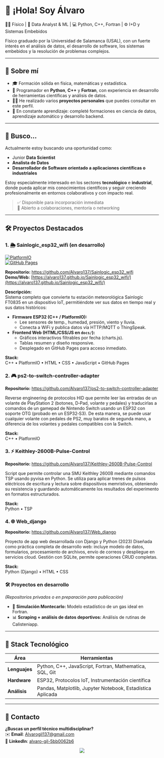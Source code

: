 # 👋 ¡Hola! Soy Álvaro
👨‍🔬 Físico | 🧠 Data Analyst & ML | 💻 Python, C++, Fortran | ⚙️ I+D y Sistemas Embebidos

Físico graduado por la Universidad de Salamanca (USAL), con un fuerte interés en el análisis de datos, el desarrollo de software, los sistemas embebidos y la resolución de problemas complejos. 

---

## 🧠 Sobre mí

- 🎓 Formación sólida en física, matemáticas y estadística.
- 🧰 Programador en **Python**, **C++** y **Fortran**, con experiencia en desarrollo de herramientas científicas y análisis de datos.
- 🧑‍💻 He realizado varios **proyectos personales** que puedes consultar en este perfil.
- 🧠 En constante aprendizaje: completé formaciones en ciencia de datos, aprendizaje automático y desarrollo backend.

---

## 🎯 Busco...

Actualmente estoy buscando una oportunidad como:

- Junior **Data Scientist**
- **Analista de Datos**
- **Desarrollador de Software orientado a aplicaciones científicas o industriales**

Estoy especialmente interesado en los sectores **tecnológico** e **industrial**, donde pueda aplicar mis conocimientos científicos y seguir creciendo profesionalmente en entornos colaborativos y con impacto real.

> ✅ Disponible para incorporación inmediata  
> 🤝 Abierto a colaboraciones, mentoría o networking  


---


## 🛠️ Proyectos Destacados  

### 1. 🌦️ Sainlogic_esp32_wifi (en desarrollo)
[![PlatformIO](https://img.shields.io/badge/PlatformIO-Firmware-blue?logo=platformio)](https://github.com/Alvaro137/Sainlogic_esp32_wifi/tree/master/esp32)  
[![GitHub Pages](https://img.shields.io/badge/GitHub%20Pages-Web-green)](https://alvaro137.github.io/Sainlogic_esp32_wifi/)  

**Repositorio:** https://github.com/Alvaro137/Sainlogic_esp32_wifi  
**Demo/Web:** [https://alvaro137.github.io/Sainlogic_esp32_wifi/](https://alvaro137.github.io/Sainlogic_esp32_wifi/)  

**Descripción:**  
Sistema completo que convierte tu estación meteorológica Sainlogic FT0835 en un dispositivo IoT, permitiéndote ver sus datos en tiempo real y sus datos históricos:  
- **Firmware ESP32 (C++ / PlatformIO):**  
  - Lee sensores de temp., humedad, presión, viento y lluvia.  
  - Conecta a WiFi y publica datos vía HTTP/MQTT o ThingSpeak.  
- **Frontend Web (HTML/CSS/JS en `docs/`):**  
  - Gráficos interactivos filtrables por fecha (charts.js).  
  - Tablas resumen y diseño responsive.  
  - Desplegado en GitHub Pages para acceso inmediato.

**Stack:**  
C++ • PlatformIO • HTML • CSS • JavaScript • GitHub Pages 


### 2. 🎮 ps2-to-switch-controller-adapter

**Repositorio:** https://github.com/Alvaro137/ps2-to-switch-controller-adapter  

Reverse engineering de protocolos HID que permite leer las entradas de un volante de PlayStation 2 (botones, D‑Pad, volante y pedales) y traducirlas a comandos de un gamepad de Nintendo Switch usando un ESP32 con soporte OTG (probado en un ESP32‑S3). De esta manera, se puede usar cualquier volante con pedales de PS2, muy baratos de segunda mano, a diferencia de los volantes y pedales compatibles con la Switch. 

**Stack:**  
C++ • PlatformIO

### 3. ⚡ Keithley-2600B-Pulse-Control

**Repositorio:** https://github.com/Alvaro137/Keithley-2600B-Pulse-Control 


Script que permite controlar una SMU Keithley 2600B mediante comandos TSP usando pyvisa en Python. Se utiliza para aplicar trenes de pulsos eléctricos de escritura y lectura sobre dispositivos memristivos, obteniendo su resistencia y guardando automáticamente los resultados del experimento en formatos estructurados.

**Stack:**  
Python • TSP

### 4. 🌐 Web_django


**Repositorio:** https://github.com/Alvaro137/Web_django


Proyecto de app web desarrollada con Django y Python (2023)
Diseñada como práctica completa de desarrollo web: incluye modelo de datos, formularios, procesamiento de archivos, envío de correos y despliegue en servicios cloud.
Gestión con SQLite, permite operaciones CRUD completas.

**Stack:**  
Python (Django) • HTML • CSS

### 🛠️ Proyectos en desarrollo
_(Repositorios privados o en preparación para publicación)_

- 🧪 **Simulación Montecarlo:** Modelo estadístico de un gas ideal en Fortran.
- 📊 **Scraping + análisis de datos deportivos:** Análisis de rutinas de Calisteniapp.

---

## 🔌 Stack Tecnológico  
| **Área**            | **Herramientas**                                                                 |
|----------------------|---------------------------------------------------------------------------------|
| **Lenguajes**        | Python, C++, JavaScript, Fortran, Mathematica, SQL, Git                       |
| **Hardware**         | ESP32, Protocolos IoT, Instrumentación científica                             |
| **Análisis**         | Pandas, Matplotlib, Jupyter Notebook, Estadística Aplicada                    |

---

## 📩 Contacto  
**¿Buscas un perfil técnico multidisciplinar?**  
✉️ **Email**: [Alvarogil137@gmail.com](mailto:Alvarogil137@gmail.com)  
💼 **LinkedIn**: [alvaro-gil-5bb0062b6](linkedin.com/in/alvaro-gil-5bb0062b6)  

<p align="center">
  <img src="https://capsule-render.vercel.app/api?type=waving&color=gradient&height=80&section=footer"/>
</p>
